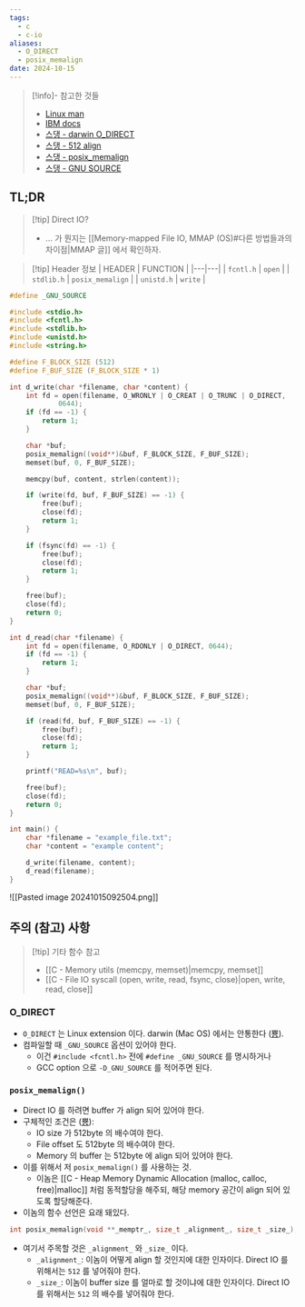 ```yaml
---
tags:
  - c
  - c-io
aliases:
  - O_DIRECT
  - posix_memalign
date: 2024-10-15
---
```

> [!info]- 참고한 것들
> - [Linux man](https://man7.org/linux/man-pages/man3/posix_memalign.3.html)
> - [IBM docs](https://www.ibm.com/docs/en/storage-scale/5.1.9?topic=applications-considerations-use-direct-io-o-direct)
> - [스댕 - darwin O_DIRECT](https://stackoverflow.com/a/2307055)
> - [스댕 - 512 align](https://stackoverflow.com/a/55447597)
> - [스댕 - posix_memalign](https://stackoverflow.com/a/6563142)
> - [스댕 - GNU SOURCE](https://stackoverflow.com/a/61456808)

## TL;DR

> [!tip] Direct IO?
> - ... 가 뭔지는 [[Memory-mapped File IO, MMAP (OS)#다른 방법들과의 차이점|MMAP 글]] 에서 확인하자.

> [!tip] Header 정보
> | HEADER | FUNCTION |
> |---|---|
> | `fcntl.h` | `open` |
> | `stdlib.h` | `posix_memalign` |
> | `unistd.h` | `write` |

```c {1, 9-10, 13-14, 20, 43, 49}
#define _GNU_SOURCE

#include <stdio.h>
#include <fcntl.h>
#include <stdlib.h>
#include <unistd.h>
#include <string.h>

#define F_BLOCK_SIZE (512)
#define F_BUF_SIZE (F_BLOCK_SIZE * 1)

int d_write(char *filename, char *content) {
	int fd = open(filename, O_WRONLY | O_CREAT | O_TRUNC | O_DIRECT,
			0644);
	if (fd == -1) {
		return 1;
	}

	char *buf;
	posix_memalign((void**)&buf, F_BLOCK_SIZE, F_BUF_SIZE);
	memset(buf, 0, F_BUF_SIZE);

	memcpy(buf, content, strlen(content));

	if (write(fd, buf, F_BUF_SIZE) == -1) {
		free(buf);
		close(fd);
		return 1;
	}

	if (fsync(fd) == -1) {
		free(buf);
		close(fd);
		return 1;
	}

	free(buf);
	close(fd);
	return 0;
}

int d_read(char *filename) {
	int fd = open(filename, O_RDONLY | O_DIRECT, 0644);
	if (fd == -1) {
		return 1;
	}

	char *buf;
	posix_memalign((void**)&buf, F_BLOCK_SIZE, F_BUF_SIZE);
	memset(buf, 0, F_BUF_SIZE);

	if (read(fd, buf, F_BUF_SIZE) == -1) {
		free(buf);
		close(fd);
		return 1;
	}

	printf("READ=%s\n", buf);

	free(buf);
	close(fd);
	return 0;
}

int main() {
	char *filename = "example_file.txt";
	char *content = "example content";

	d_write(filename, content);
	d_read(filename);
}
```

![[Pasted image 20241015092504.png]]

## 주의 (참고) 사항

> [!tip] 기타 함수 참고
> - [[C - Memory utils (memcpy, memset)|memcpy, memset]]
> - [[C - File IO syscall (open, write, read, fsync, close)|open, write, read, close]]

### O_DIRECT

- `O_DIRECT` 는 Linux extension 이다. darwin (Mac OS) 에서는 안통한다 ([뿅](https://stackoverflow.com/a/2307055)).
- 컴파일할 때 `_GNU_SOURCE` 옵션이 있어야 한다.
	- 이건 `#include <fcntl.h>` 전에 `#define _GNU_SOURCE` 를 명시하거나
	- GCC option 으로 `-D_GNU_SOURCE` 를 적어주면 된다.

### `posix_memalign()`

- Direct IO 를 하려면 buffer 가 align 되어 있어야 한다.
- 구체적인 조건은 ([뿅](https://www.ibm.com/docs/en/storage-scale/5.1.9?topic=applications-considerations-use-direct-io-o-direct)):
	- IO size 가 512byte 의 배수여야 한다.
	- File offset 도 512byte 의 배수여야 한다.
	- Memory 의 buffer 는 512byte 에 align 되어 있어야 한다.
- 이를 위해서 저 `posix_memalign()` 를 사용하는 것.
	- 이놈은 [[C - Heap Memory Dynamic Allocation (malloc, calloc, free)|malloc]] 처럼 동적할당을 해주되, 해당 memory 공간이 align 되어 있도록 할당해준다.
- 이놈의 함수 선언은 요래 돼있다.

```c
int posix_memalign(void **_memptr_, size_t _alignment_, size_t _size_);
```

- 여기서 주목할 것은 `_alignment_` 와 `_size_` 이다.
	- `_alignment_`: 이놈이 어떻게 align 할 것인지에 대한 인자이다. Direct IO 를 위해서는 `512` 를 넣어줘야 한다.
	- `_size_`: 이놈이 buffer size 를 얼마로 할 것이냐에 대한 인자이다. Direct IO 를 위해서는 `512` 의 배수를 넣어줘야 한다.
